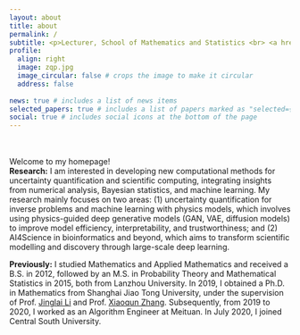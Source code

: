 ```yaml
---
layout: about
title: about
permalink: /
subtitle: <p>Lecturer, School of Mathematics and Statistics <br> <a href="https://www.csu.edu.cn/">Central South University</a> <p>
profile:
  align: right
  image: zqp.jpg
  image_circular: false # crops the image to make it circular
  address: false
  
news: true # includes a list of news items
selected_papers: true # includes a list of papers marked as "selected={true}"
social: true # includes social icons at the bottom of the page
---
```

<br><br>
Welcome to my homepage! <br>
**Research:** I am interested in developing new computational methods for uncertainty quantification and scientific computing, integrating insights from numerical analysis, Bayesian statistics, and machine learning. My research mainly focuses on two areas: (1) uncertainty quantification for inverse problems and machine learning with physics models, which involves using physics-guided deep generative models (GAN, VAE, diffusion models) to improve model efficiency, interpretability, and trustworthiness; and (2) AI4Science in bioinformatics and beyond, which aims to transform scientific modelling and discovery through large-scale deep learning.
 
**Previously:** I studied Mathematics and Applied Mathematics and received a B.S. in 2012, followed by an M.S. in Probability Theory and Mathematical Statistics in 2015, both from Lanzhou University. In 2019, I obtained a Ph.D. in Mathematics from Shanghai Jiao Tong University, under the supervision of Prof. [Jinglai Li](https://lijinglai.github.io/) and Prof. [Xiaoqun Zhang](https://math.sjtu.edu.cn/faculty/xqzhang/index.html). Subsequently, from 2019 to 2020, I worked as an Algorithm Engineer at Meituan. In July 2020, I joined Central South University.

